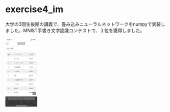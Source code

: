 # exercise4_im

大学の3回生後期の講義で、畳み込みニューラルネットワークをnumpyで実装しました。MNIST手書き文字認識コンテストで、１位を獲得しました。

<img src="img/ranking.jpeg" width="100">
